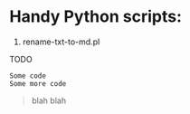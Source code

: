 Handy Python scripts:
============

  1. rename-txt-to-md.pl

TODO

    Some code
    Some more code

> blah
> blah


